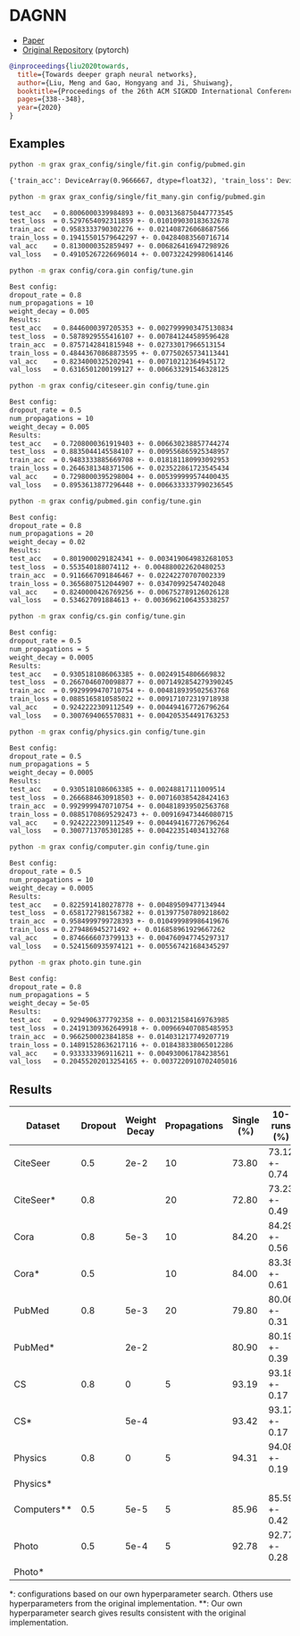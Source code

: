 # DAGNN

- [Paper](https://arxiv.org/abs/2007.09296)
- [Original Repository](https://github.com/mengliu1998/DeeperGNN) (pytorch)

```bibtex
@inproceedings{liu2020towards,
  title={Towards deeper graph neural networks},
  author={Liu, Meng and Gao, Hongyang and Ji, Shuiwang},
  booktitle={Proceedings of the 26th ACM SIGKDD International Conference on Knowledge Discovery \& Data Mining},
  pages={338--348},
  year={2020}
}
```

## Examples

```bash
python -m grax grax_config/single/fit.gin config/pubmed.gin
```

```txt
{'train_acc': DeviceArray(0.9666667, dtype=float32), 'train_loss': DeviceArray(0.16117008, dtype=float32), 'val_acc': DeviceArray(0.804, dtype=float32), 'val_loss': DeviceArray(0.4904326, dtype=float32), 'test_acc': DeviceArray(0.79800004, dtype=float32), 'test_loss': DeviceArray(0.53227234, dtype=float32)}
```

```bash
python -m grax grax_config/single/fit_many.gin config/pubmed.gin
```

```txt
test_acc   = 0.8006000339984893 +- 0.0031368750447773545
test_loss  = 0.5297654092311859 +- 0.010109030183632678
train_acc  = 0.9583333790302276 +- 0.021408726068687566
train_loss = 0.19415501579642297 +- 0.04284083560716714
val_acc    = 0.8130000352859497 +- 0.006826416947298926
val_loss   = 0.49105267226696014 +- 0.007322429980614146
```

```bash
python -m grax config/cora.gin config/tune.gin
```

```txt
Best config:
dropout_rate = 0.8
num_propagations = 10
weight_decay = 0.005
Results:
test_acc   = 0.8446000397205353 +- 0.0027999903475130834
test_loss  = 0.5878929555416107 +- 0.007841244589596428
train_acc  = 0.8757142841815948 +- 0.02733017966513154
train_loss = 0.48443670868873595 +- 0.07750265734113441
val_acc    = 0.8234000325202941 +- 0.00710212364945172
val_loss   = 0.6316501200199127 +- 0.006633291546328125
```

```bash
python -m grax config/citeseer.gin config/tune.gin
```

```txt
Best config:
dropout_rate = 0.5
num_propagations = 10
weight_decay = 0.005
Results:
test_acc   = 0.7208000361919403 +- 0.006630238857744274
test_loss  = 0.8835044145584107 +- 0.009556865925348957
train_acc  = 0.9483333885669708 +- 0.018181180993092953
train_loss = 0.2646381348371506 +- 0.023522861723545434
val_acc    = 0.7298000395298004 +- 0.005399999574400435
val_loss   = 0.8953613877296448 +- 0.0066333337990236545
```

```bash
python -m grax config/pubmed.gin config/tune.gin
```

```txt
Best config:
dropout_rate = 0.8
num_propagations = 20
weight_decay = 0.02
Results:
test_acc   = 0.8019000291824341 +- 0.0034190649832681053
test_loss  = 0.553540188074112 +- 0.004880022620480253
train_acc  = 0.9116667091846467 +- 0.02242270707002339
train_loss = 0.3656807512044907 +- 0.03470992547402048
val_acc    = 0.8240000426769256 +- 0.006752789126026128
val_loss   = 0.534627091884613 +- 0.0036962106435338257
```

```bash
python -m grax config/cs.gin config/tune.gin
```

```txt
Best config:
dropout_rate = 0.5
num_propagations = 5
weight_decay = 0.0005
Results:
test_acc   = 0.9305181086063385 +- 0.00249154806669832
test_loss  = 0.2667046070098877 +- 0.0071492854279390245
train_acc  = 0.9929999470710754 +- 0.004818939502563768
train_loss = 0.0885165810585022 +- 0.009171072319718938
val_acc    = 0.9242222309112549 +- 0.004494167726796264
val_loss   = 0.3007694065570831 +- 0.004205354491763253
```

```bash
python -m grax config/physics.gin config/tune.gin
```

```txt
Best config:
dropout_rate = 0.5
num_propagations = 5
weight_decay = 0.0005
Results:
test_acc   = 0.9305181086063385 +- 0.00248817111009514
test_loss  = 0.2666884630918503 +- 0.007160385428424163
train_acc  = 0.9929999470710754 +- 0.004818939502563768
train_loss = 0.08851708695292473 +- 0.009169473446080715
val_acc    = 0.9242222309112549 +- 0.004494167726796264
val_loss   = 0.3007713705301285 +- 0.004223514034132768
```

```bash
python -m grax config/computer.gin config/tune.gin
```

```txt
Best config:
dropout_rate = 0.5
num_propagations = 10
weight_decay = 0.0005
Results:
test_acc   = 0.8225914180278778 +- 0.00489509477134944
test_loss  = 0.6581727981567382 +- 0.013977507809218602
train_acc  = 0.9584999799728393 +- 0.010499989986419676
train_loss = 0.279486945271492 +- 0.016858961929667262
val_acc    = 0.8746666073799133 +- 0.004760947745297317
val_loss   = 0.5241560935974121 +- 0.005567421684345297
```

```bash
python -m grax photo.gin tune.gin
```

```txt
Best config:
dropout_rate = 0.8
num_propagations = 5
weight_decay = 5e-05
Results:
test_acc   = 0.9294906377792358 +- 0.003121584169763985
test_loss  = 0.24191309362649918 +- 0.009669407085485953
train_acc  = 0.9662500023841858 +- 0.014031217749207719
train_loss = 0.14891528636217116 +- 0.018438338065012286
val_acc    = 0.9333333969116211 +- 0.004930061784238561
val_loss   = 0.20455202013254165 +- 0.0037220910702405016
```

## Results

|Dataset    |Dropout|Weight Decay|Propagations|Single (%)|10-runs (%)  |Reported (%)|
|-----------|-------|------------|------------|----------|-------------|------------|
|CiteSeer   |    0.5|        2e-2|          10|     73.80|73.12 +- 0.74| 73.3 +- 0.6|
|CiteSeer*  |    0.8|            |          20|     72.80|73.23 +- 0.49|            |
|Cora       |    0.8|        5e-3|          10|     84.20|84.29 +- 0.56| 84.4 +- 0.5|
|Cora*      |    0.5|            |          10|     84.00|83.38 +- 0.61|            |
|PubMed     |    0.8|        5e-3|          20|     79.80|80.06 +- 0.31| 80.5 +- 0.5|
|PubMed*    |       |        2e-2|            |     80.90|80.19 +- 0.39|            |
|CS         |    0.8|           0|           5|     93.19|93.18 +- 0.17| 92.8 +- 0.9|
|CS*        |       |        5e-4|            |     93.42|93.17 +- 0.17|            |
|Physics    |    0.8|           0|           5|     94.31|94.08 +- 0.19| 94.0 +- 0.6|
|Physics*   |       |            |            |          |             |            |
|Computers**|    0.5|        5e-5|           5|     85.96|85.59 +- 0.42| 84.5 +- 1.2|
|Photo      |    0.5|        5e-4|           5|     92.78|92.77 +- 0.28| 92.0 +- 0.8|
|Photo*     |       |            |            |          |             |            |

*: configurations based on our own hyperparameter search. Others use hyperparameters from the original implementation.
**: Our own hyperparameter search gives results consistent with the original implementation.
